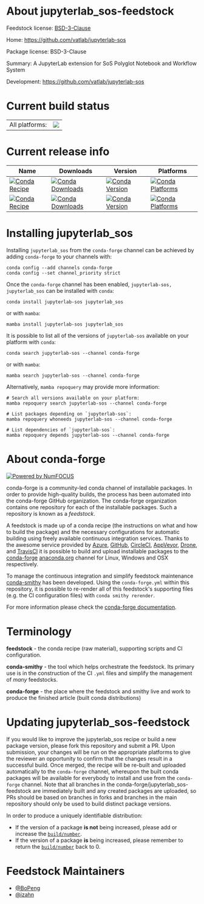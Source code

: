 About jupyterlab_sos-feedstock
==============================

Feedstock license: [BSD-3-Clause](https://github.com/conda-forge/jupyterlab-sos-feedstock/blob/main/LICENSE.txt)

Home: https://github.com/vatlab/jupyterlab-sos

Package license: BSD-3-Clause

Summary: A JupyterLab extension for SoS Polyglot Notebook and Workflow System

Development: https://github.com/vatlab/jupyterlab-sos

Current build status
====================


<table><tr><td>All platforms:</td>
    <td>
      <a href="https://dev.azure.com/conda-forge/feedstock-builds/_build/latest?definitionId=7774&branchName=main">
        <img src="https://dev.azure.com/conda-forge/feedstock-builds/_apis/build/status/jupyterlab-sos-feedstock?branchName=main">
      </a>
    </td>
  </tr>
</table>

Current release info
====================

| Name | Downloads | Version | Platforms |
| --- | --- | --- | --- |
| [![Conda Recipe](https://img.shields.io/badge/recipe-jupyterlab--sos-green.svg)](https://anaconda.org/conda-forge/jupyterlab-sos) | [![Conda Downloads](https://img.shields.io/conda/dn/conda-forge/jupyterlab-sos.svg)](https://anaconda.org/conda-forge/jupyterlab-sos) | [![Conda Version](https://img.shields.io/conda/vn/conda-forge/jupyterlab-sos.svg)](https://anaconda.org/conda-forge/jupyterlab-sos) | [![Conda Platforms](https://img.shields.io/conda/pn/conda-forge/jupyterlab-sos.svg)](https://anaconda.org/conda-forge/jupyterlab-sos) |
| [![Conda Recipe](https://img.shields.io/badge/recipe-jupyterlab_sos-green.svg)](https://anaconda.org/conda-forge/jupyterlab_sos) | [![Conda Downloads](https://img.shields.io/conda/dn/conda-forge/jupyterlab_sos.svg)](https://anaconda.org/conda-forge/jupyterlab_sos) | [![Conda Version](https://img.shields.io/conda/vn/conda-forge/jupyterlab_sos.svg)](https://anaconda.org/conda-forge/jupyterlab_sos) | [![Conda Platforms](https://img.shields.io/conda/pn/conda-forge/jupyterlab_sos.svg)](https://anaconda.org/conda-forge/jupyterlab_sos) |

Installing jupyterlab_sos
=========================

Installing `jupyterlab_sos` from the `conda-forge` channel can be achieved by adding `conda-forge` to your channels with:

```
conda config --add channels conda-forge
conda config --set channel_priority strict
```

Once the `conda-forge` channel has been enabled, `jupyterlab-sos, jupyterlab_sos` can be installed with `conda`:

```
conda install jupyterlab-sos jupyterlab_sos
```

or with `mamba`:

```
mamba install jupyterlab-sos jupyterlab_sos
```

It is possible to list all of the versions of `jupyterlab-sos` available on your platform with `conda`:

```
conda search jupyterlab-sos --channel conda-forge
```

or with `mamba`:

```
mamba search jupyterlab-sos --channel conda-forge
```

Alternatively, `mamba repoquery` may provide more information:

```
# Search all versions available on your platform:
mamba repoquery search jupyterlab-sos --channel conda-forge

# List packages depending on `jupyterlab-sos`:
mamba repoquery whoneeds jupyterlab-sos --channel conda-forge

# List dependencies of `jupyterlab-sos`:
mamba repoquery depends jupyterlab-sos --channel conda-forge
```


About conda-forge
=================

[![Powered by
NumFOCUS](https://img.shields.io/badge/powered%20by-NumFOCUS-orange.svg?style=flat&colorA=E1523D&colorB=007D8A)](https://numfocus.org)

conda-forge is a community-led conda channel of installable packages.
In order to provide high-quality builds, the process has been automated into the
conda-forge GitHub organization. The conda-forge organization contains one repository
for each of the installable packages. Such a repository is known as a *feedstock*.

A feedstock is made up of a conda recipe (the instructions on what and how to build
the package) and the necessary configurations for automatic building using freely
available continuous integration services. Thanks to the awesome service provided by
[Azure](https://azure.microsoft.com/en-us/services/devops/), [GitHub](https://github.com/),
[CircleCI](https://circleci.com/), [AppVeyor](https://www.appveyor.com/),
[Drone](https://cloud.drone.io/welcome), and [TravisCI](https://travis-ci.com/)
it is possible to build and upload installable packages to the
[conda-forge](https://anaconda.org/conda-forge) [anaconda.org](https://anaconda.org/)
channel for Linux, Windows and OSX respectively.

To manage the continuous integration and simplify feedstock maintenance
[conda-smithy](https://github.com/conda-forge/conda-smithy) has been developed.
Using the ``conda-forge.yml`` within this repository, it is possible to re-render all of
this feedstock's supporting files (e.g. the CI configuration files) with ``conda smithy rerender``.

For more information please check the [conda-forge documentation](https://conda-forge.org/docs/).

Terminology
===========

**feedstock** - the conda recipe (raw material), supporting scripts and CI configuration.

**conda-smithy** - the tool which helps orchestrate the feedstock.
                   Its primary use is in the construction of the CI ``.yml`` files
                   and simplify the management of *many* feedstocks.

**conda-forge** - the place where the feedstock and smithy live and work to
                  produce the finished article (built conda distributions)


Updating jupyterlab_sos-feedstock
=================================

If you would like to improve the jupyterlab_sos recipe or build a new
package version, please fork this repository and submit a PR. Upon submission,
your changes will be run on the appropriate platforms to give the reviewer an
opportunity to confirm that the changes result in a successful build. Once
merged, the recipe will be re-built and uploaded automatically to the
`conda-forge` channel, whereupon the built conda packages will be available for
everybody to install and use from the `conda-forge` channel.
Note that all branches in the conda-forge/jupyterlab_sos-feedstock are
immediately built and any created packages are uploaded, so PRs should be based
on branches in forks and branches in the main repository should only be used to
build distinct package versions.

In order to produce a uniquely identifiable distribution:
 * If the version of a package **is not** being increased, please add or increase
   the [``build/number``](https://docs.conda.io/projects/conda-build/en/latest/resources/define-metadata.html#build-number-and-string).
 * If the version of a package **is** being increased, please remember to return
   the [``build/number``](https://docs.conda.io/projects/conda-build/en/latest/resources/define-metadata.html#build-number-and-string)
   back to 0.

Feedstock Maintainers
=====================

* [@BoPeng](https://github.com/BoPeng/)
* [@izahn](https://github.com/izahn/)

